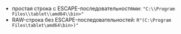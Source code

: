 * простая строка с ESCAPE-последовательностями: `"C:\\Program Files\\tablet\\amd64\\bin>"`
* RAW-строка без ESCAPE-последовательностей: `R"(C:\Program Files\tablet\amd64\bin>)"`
